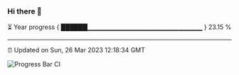 ### Hi there 👋

⏳ Year progress { ██████▁▁▁▁▁▁▁▁▁▁▁▁▁▁▁▁▁▁▁▁▁▁▁▁ } 23.15 %

---

⏰ Updated on Sun, 26 Mar 2023 12:18:34 GMT

![Progress Bar CI](https://github.com/liununu/liununu/workflows/Progress%20Bar%20CI/badge.svg)
